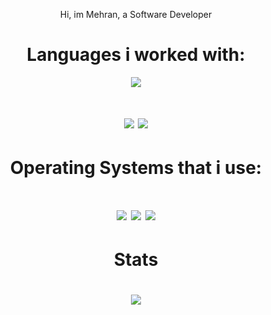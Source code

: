 <p align="center"> Hi, im Mehran, a Software Developer </p>
<div align="center">

<h1> Languages i worked with: </h1>
  <a href="https://www.python.org/">
    <img src="https://img.shields.io/badge/Python-white?logo=python" />
  </a>
  <h1>
    <img src="https://img.shields.io/badge/C++-blue?logo=Cplusplus" />
    <img src="https://img.shields.io/badge/CSharp-blue?logo=C#" />
    </a>
  <h1> Operating Systems that i use:<h1>
    <img src="https://img.shields.io/badge/Fedora-black?logo=fedora&logoColor=blue" />
    </a>
    <img src="https://img.shields.io/badge/Windows%2010-black?logo=windows&logoColor=white" />
    <img src="https://img.shields.io/badge/Arch%20Linux-black?logo=Arch-linux&logoColor=blue" />
    </a>
  <h1> Stats <h1>
  <a href="https://github.com/MehranSpL">
    <img src="https://github-readme-stats.vercel.app/api?username=mehranspl&show_icons=true&theme=synthwave" />
